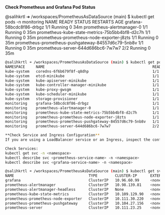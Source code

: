 **Check Prometheus and Grafana Pod Status**

@salihkrtl ➜ /workspaces/PrometheusAsDataSource (main) $ kubectl get pods -n monitoring
NAME                                                 READY   STATUS    RESTARTS   AGE
grafana-58bcdc8f86-drbgz                             1/1     Running   0          34m
prometheus-alertmanager-0                            1/1     Running   0          35m
prometheus-kube-state-metrics-75b5bb4bf8-d2c7h       1/1     Running   0          35m
prometheus-prometheus-node-exporter-j8zts            1/1     Running   0          35m
prometheus-prometheus-pushgateway-84557d6c79-5nb8v   1/1     Running   0          35m
prometheus-server-644d686bc6-7w7w7                   2/2     Running   0          35m

```bash
@salihkrtl ➜ /workspaces/PrometheusAsDataSource (main) $ kubectl get pods -A
NAMESPACE     NAME                                                 READY   STATUS    RESTARTS      AGE
kube-system   coredns-6f6b679f8f-q8dhp                             1/1     Running   0             43m
kube-system   etcd-minikube                                        1/1     Running   0             43m
kube-system   kube-apiserver-minikube                              1/1     Running   0             43m
kube-system   kube-controller-manager-minikube                     1/1     Running   0             43m
kube-system   kube-proxy-gwsgm                                     1/1     Running   0             43m
kube-system   kube-scheduler-minikube                              1/1     Running   0             43m
kube-system   storage-provisioner                                  1/1     Running   1 (43m ago)   43m
monitoring    grafana-58bcdc8f86-drbgz                             1/1     Running   0             35m
monitoring    prometheus-alertmanager-0                            1/1     Running   0             37m
monitoring    prometheus-kube-state-metrics-75b5bb4bf8-d2c7h       1/1     Running   0             37m
monitoring    prometheus-prometheus-node-exporter-j8zts            1/1     Running   0             37m
monitoring    prometheus-prometheus-pushgateway-84557d6c79-5nb8v   1/1     Running   0             37m
monitoring    prometheus-server-644d686bc6-7w7w7                   2/2     Running   0             37m

**Check Service and Ingress Configuration**
If you are using a LoadBalancer service or an Ingress, inspect the configuration of these resources.

Check Services:
kubectl get svc -n <namespace>
kubectl describe svc <prometheus-service-name> -n <namespace>
kubectl describe svc <grafana-service-name> -n <namespace>

@salihkrtl ➜ /workspaces/PrometheusAsDataSource (main) $ kubectl get svc -n monitoring
NAME                                  TYPE        CLUSTER-IP      EXTERNAL-IP   PORT(S)    AGE
grafana                               ClusterIP   10.96.60.99     <none>        80/TCP     37m
prometheus-alertmanager               ClusterIP   10.98.139.81    <none>        9093/TCP   39m
prometheus-alertmanager-headless      ClusterIP   None            <none>        9093/TCP   39m
prometheus-kube-state-metrics         ClusterIP   10.109.129.90   <none>        8080/TCP   39m
prometheus-prometheus-node-exporter   ClusterIP   10.111.30.220   <none>        9100/TCP   39m
prometheus-prometheus-pushgateway     ClusterIP   10.104.27.156   <none>        9091/TCP   39m
prometheus-server                     ClusterIP   10.111.23.25    <none>        80/TCP     39m

